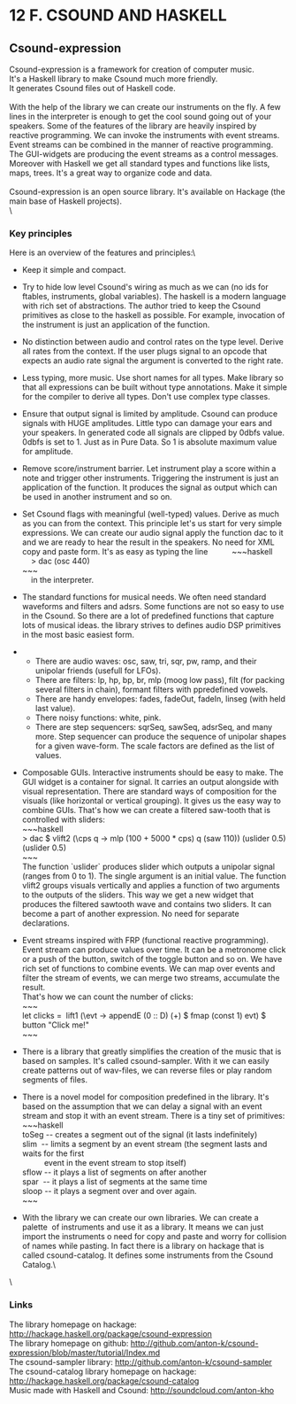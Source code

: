 12 F. CSOUND AND HASKELL
========================

Csound-expression 
------------------

Csound-expression is a framework for creation of computer music.\
It\'s a Haskell library to make Csound much more friendly.\
It generates Csound files out of Haskell code.\
\
With the help of the library we can create our instruments on the fly. A
few lines in the interpreter is enough to get the cool sound going out
of your speakers. Some of the features of the library are heavily
inspired by reactive programming. We can invoke the instruments with
event streams. Event streams can be combined in the manner of reactive
programming. The GUI-widgets are producing the event streams as a
control messages. Moreover with Haskell we get all standard types and
functions like lists, maps, trees. It\'s a great way to organize code
and data.\
\
Csound-expression is an open source library. It\'s available on Hackage
(the main base of Haskell projects).\
\

### Key principles

Here is an overview of the features and principles:\

-   Keep it simple and compact.
-   Try to hide low level Csound\'s wiring as much as we can (no ids for
    ftables, instruments, global variables). The haskell is a modern
    language with rich set of abstractions. The author tried to keep the
    Csound primitives as close to the haskell as possible. For example,
    invocation of the instrument is just an application of the function.
-   No distinction between audio and control rates on the type level.
    Derive all rates from the context. If the user plugs signal to an
    opcode that expects an audio rate signal the argument is converted
    to the right rate.
-   Less typing, more music. Use short names for all types. Make library
    so that all expressions can be built without type annotations. Make
    it simple for the compiler to derive all types. Don\'t use complex
    type classes.
-   Ensure that output signal is limited by amplitude. Csound can
    produce signals with HUGE amplitudes. Little typo can damage your
    ears and your speakers. In generated code all signals are clipped by
    0dbfs value. 0dbfs is set to 1. Just as in Pure Data. So 1 is
    absolute maximum value for amplitude.
-   Remove score/instrument barrier. Let instrument play a score within
    a note and trigger other instruments. Triggering the instrument is
    just an application of the function. It produces the signal as
    output which can be used in another instrument and so on. 
-   Set Csound flags with meaningful (well-typed) values. Derive as much
    as you can from the context. This principle let\'s us start for very
    simple expressions. We can create our audio signal apply the
    function dac to it and we are ready to hear the result in the
    speakers. No need for XML copy and paste form. It\'s as easy as
    typing the line           \~\~\~haskell\
        \> dac (osc 440)\
    \~\~\~\
        in the interpreter.
-   The standard functions for musical needs. We often need standard
    waveforms and filters and adsrs. Some functions are not so easy to
    use in the Csound. So there are a lot of predefined functions that
    capture lots of musical ideas. the library strives to defines audio
    DSP primitives in the most basic easiest form.
-   -   There are audio waves: osc, saw, tri, sqr, pw, ramp, and their
        unipolar friends (usefull for LFOs). 
    -   There are filters: lp, hp, bp, br, mlp (moog low pass), filt
        (for packing several filters in chain), formant filters with
        ppredefined vowels.
    -   There are handy envelopes: fades, fadeOut, fadeIn, linseg (with
        held last value).
    -   There noisy functions: white, pink.
    -   There are step sequencers: sqrSeq, sawSeq, adsrSeq, and many
        more. Step sequencer can produce the sequence of unipolar shapes
        for a given wave-form. The scale factors are defined as the list
        of values.

-   Composable GUIs. Interactive instruments should be easy to make. The
    GUI widget is a container for signal. It carries an output alongside
    with visual representation. There are standard ways of composition
    for the visuals (like horizontal or vertical grouping). It gives us
    the easy way to combine GUIs. That\'s how we can create a filtered
    saw-tooth that is controlled with sliders:\
    \~\~\~haskell\
    \> dac \$ vlift2 (\\cps q -\> mlp (100 + 5000 \* cps) q (saw 110))
    (uslider 0.5) (uslider 0.5)\
    \~\~\~\
    The function \`uslider\` produces slider which outputs a unipolar
    signal (ranges from 0 to 1). The single argument is an initial
    value. The function vlift2 groups visuals vertically and applies a
    function of two arguments to the outputs of the sliders. This way we
    get a new widget that produces the filtered sawtooth wave and
    contains two sliders. It can become a part of another expression. No
    need for separate declarations.
-   Event streams inspired with FRP (functional reactive programming).
    Event stream can produce values over time. It can be a metronome
    click or a push of the button, switch of the toggle button and so
    on. We have rich set of functions to combine events. We can map over
    events and filter the stream of events, we can merge two streams,
    accumulate the result.\
    That\'s how we can count the number of clicks:\
    \~\~\~\
    let clicks =  lift1 (\\evt -\> appendE (0 :: D) (+) \$ fmap
    (const 1) evt) \$ button \"Click me!\"\
    \~\~\~
-   There is a library that greatly simplifies the creation of the music
    that is based on samples. It\'s called csound-sampler. With it we
    can easily create patterns out of wav-files, we can reverse files or
    play random segments of files. 
-   There is a novel model for composition predefined in the library.
    It\'s based on the assumption that we can delay a signal with an
    event stream and stop it with an event stream. There is a tiny set
    of primitives:\
    \~\~\~haskell\
    toSeg \-- creates a segment out of the signal (it lasts
    indefinitely)\
    slim  \-- limits a segment by an event stream (the segment lasts and
    waits for the first\
              event in the event stream to stop itself)\
    sflow \-- it plays a list of segments on after another\
    spar  \-- it plays a list of segments at the same time\
    sloop \-- it plays a segment over and over again.\
    \~\~\~ 
-   With the library we can create our own libraries. We can create a
    palette  of instruments and use it as a library. It means we can
    just import the instruments o need for copy and paste and worry for
    collision of names while pasting. In fact there is a library on
    hackage that is called csound-catalog. It defines some instruments
    from the Csound Catalog.\

\

### Links

The library homepage on hackage:
<http://hackage.haskell.org/package/csound-expression>\
The library homepage on github:
<http://github.com/anton-k/csound-expression/blob/master/tutorial/Index.md>\
The csound-sampler library: <http://github.com/anton-k/csound-sampler>\
The csound-catalog library homepage on hackage:
<http://hackage.haskell.org/package/csound-catalog>\
Music made with Haskell and Csound: <http://soundcloud.com/anton-kho>
